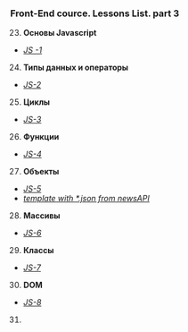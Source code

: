 ### Front-End cource. Lessons List. part 3

23. **Основы Javascript**
* _[JS -1](https://n-lash.github.io/beetroot-JS/JS-1_Basics/)_
24. **Типы данных и операторы**
* _[JS-2](https://n-lash.github.io/beetroot-JS/JS-2_Data-types-and-operators/)_
25. **Циклы**
* _[JS-3](https://n-lash.github.io/beetroot-JS/14_JS-3_Loops/)_
26. **Функции**
* _[JS-4](https://n-lash.github.io/beetroot-JS/15_JS-4_Functions/)_
27. **Объекты**
* _[JS-5](https://n-lash.github.io/beetroot-JS/16_JS-5_Objects/1/)_
* _[template with *.json from newsAPI](https://n-lash.github.io/beetroot-JS/16_JS-5_Objects/2/)_
28. **Массивы**
* _[JS-6](https://n-lash.github.io/beetroot-JS/17_JS-6_Arrays/)_
29. **Классы**
* _[JS-7](https://n-lash.github.io/beetroot-JS/18_JS-7_Classes/index.html)_
30. **DOM**
* _[JS-8](https://n-lash.github.io/beetroot-JS/18_JS-8_DOM/index.html)_
31. 
